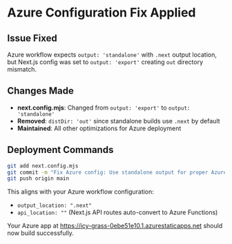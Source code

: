 # Azure Configuration Fix Applied

## Issue Fixed
Azure workflow expects `output: 'standalone'` with `.next` output location, but Next.js config was set to `output: 'export'` creating `out` directory mismatch.

## Changes Made
- **next.config.mjs**: Changed from `output: 'export'` to `output: 'standalone'`
- **Removed**: `distDir: 'out'` since standalone builds use `.next` by default
- **Maintained**: All other optimizations for Azure deployment

## Deployment Commands
```bash
git add next.config.mjs
git commit -m "Fix Azure config: Use standalone output for proper Azure Functions conversion"
git push origin main
```

This aligns with your Azure workflow configuration:
- `output_location: ".next"`
- `api_location: ""` (Next.js API routes auto-convert to Azure Functions)

Your Azure app at https://icy-grass-0ebe51e10.1.azurestaticapps.net should now build successfully.